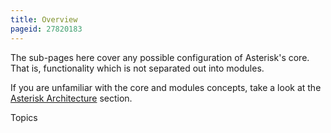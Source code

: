 ```yaml
---
title: Overview
pageid: 27820183
---
```


The sub-pages here cover any possible configuration of Asterisk's core. That is, functionality which is not separated out into modules.

If you are unfamiliar with the core and modules concepts, take a look at the [Asterisk Architecture](/Fundamentals/Asterisk-Architecture) section.

Topics 

